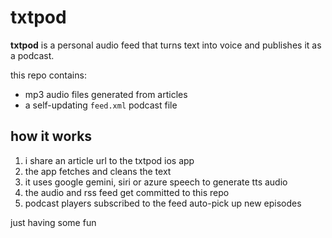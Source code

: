 # txtpod

**txtpod** is a personal audio feed that turns text into voice and publishes it as a podcast.

this repo contains:

- mp3 audio files generated from articles
- a self-updating `feed.xml` podcast file

## how it works

1. i share an article url to the txtpod ios app
2. the app fetches and cleans the text
3. it uses google gemini, siri or azure speech to generate tts audio
4. the audio and rss feed get committed to this repo
5. podcast players subscribed to the feed auto-pick up new episodes

just having some fun
